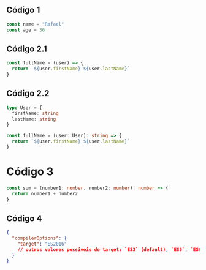 ## Código 1

```typescript
const name = "Rafael"
const age = 36
```

## Código 2.1

```typescript
const fullName = (user) => {
  return `${user.firstName} ${user.lastName}`
}
```

## Código 2.2

```typescript
type User = {
  firstName: string
  lastName: string
}

const fullName = (user: User): string => {
  return `${user.firstName} ${user.lastName}`
}
```

# Código 3

```typescript
const sum = (number1: number, number2: number): number => {
  return number1 + number2
}
```

## Código 4

```json
{
  "compilerOptions": {
    "target": "ES2016"
    // outros valores possiveis de target: `ES3` (default), `ES5`, `ES6`/`ES2015` (synonymous), `ES7`/`ES2016`, `ES2017`, `ES2018`, `ES2019`, `ES2020`, or `ESNext`)
  }
}
```
